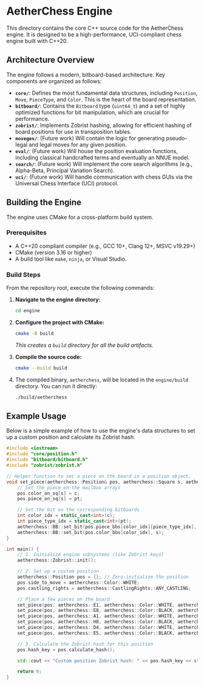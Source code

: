 # AetherChess Engine

This directory contains the core C++ source code for the AetherChess engine. It is designed to be a high-performance, UCI-compliant chess engine built with C++20.

## Architecture Overview

The engine follows a modern, bitboard-based architecture. Key components are organized as follows:

- **`core/`**: Defines the most fundamental data structures, including `Position`, `Move`, `PieceType`, and `Color`. This is the heart of the board representation.
- **`bitboard/`**: Contains the `Bitboard` type (`uint64_t`) and a set of highly optimized functions for bit manipulation, which are crucial for performance.
- **`zobrist/`**: Implements Zobrist hashing, allowing for efficient hashing of board positions for use in transposition tables.
- **`movegen/`**: (Future work) Will contain the logic for generating pseudo-legal and legal moves for any given position.
- **`eval/`**: (Future work) Will house the position evaluation functions, including classical handcrafted terms and eventually an NNUE model.
- **`search/`**: (Future work) Will implement the core search algorithms (e.g., Alpha-Beta, Principal Variation Search).
- **`uci/`**: (Future work) Will handle communication with chess GUIs via the Universal Chess Interface (UCI) protocol.

## Building the Engine

The engine uses CMake for a cross-platform build system.

### Prerequisites
- A C++20 compliant compiler (e.g., GCC 10+, Clang 12+, MSVC v19.29+)
- CMake (version 3.16 or higher)
- A build tool like `make`, `ninja`, or Visual Studio.

### Build Steps

From the repository root, execute the following commands:

1.  **Navigate to the engine directory:**
    ```bash
    cd engine
    ```
2.  **Configure the project with CMake:**
    ```bash
    cmake -B build
    ```
    *This creates a `build` directory for all the build artifacts.*

3.  **Compile the source code:**
    ```bash
    cmake --build build
    ```
4.  The compiled binary, `aetherchess`, will be located in the `engine/build` directory. You can run it directly:
    ```bash
    ./build/aetherchess
    ```

## Example Usage

Below is a simple example of how to use the engine's data structures to set up a custom position and calculate its Zobrist hash.

```cpp
#include <iostream>
#include "core/position.h"
#include "bitboard/bitboard.h"
#include "zobrist/zobrist.h"

// Helper function to set a piece on the board in a position object.
void set_piece(aetherchess::Position& pos, aetherchess::Square s, aetherchess::Color c, aetherchess::PieceType pt) {
    // Set the piece on the mailbox arrays
    pos.color_on_sq[s] = c;
    pos.piece_on_sq[s] = pt;

    // Set the bit on the corresponding bitboards
    int color_idx = static_cast<int>(c);
    int piece_type_idx = static_cast<int>(pt);
    aetherchess::BB::set_bit(pos.piece_bbs[color_idx][piece_type_idx], s);
    aetherchess::BB::set_bit(pos.color_bbs[color_idx], s);
}

int main() {
    // 1. Initialize engine subsystems (like Zobrist keys)
    aetherchess::Zobrist::init();

    // 2. Set up a custom position
    aetherchess::Position pos = {}; // Zero-initialize the position
    pos.side_to_move = aetherchess::Color::WHITE;
    pos.castling_rights = aetherchess::CastlingRights::ANY_CASTLING;

    // Place a few pieces on the board
    set_piece(pos, aetherchess::E1, aetherchess::Color::WHITE, aetherchess::PieceType::KING);
    set_piece(pos, aetherchess::E8, aetherchess::Color::BLACK, aetherchess::PieceType::KING);
    set_piece(pos, aetherchess::A1, aetherchess::Color::WHITE, aetherchess::PieceType::ROOK);
    set_piece(pos, aetherchess::H8, aetherchess::Color::BLACK, aetherchess::PieceType::ROOK);
    set_piece(pos, aetherchess::D4, aetherchess::Color::WHITE, aetherchess::PieceType::PAWN);
    set_piece(pos, aetherchess::E5, aetherchess::Color::BLACK, aetherchess::PieceType::PAWN);

    // 3. Calculate the Zobrist hash for this position
    pos.hash_key = pos.calculate_hash();

    std::cout << "Custom position Zobrist hash: " << pos.hash_key << std::endl;

    return 0;
}
```
